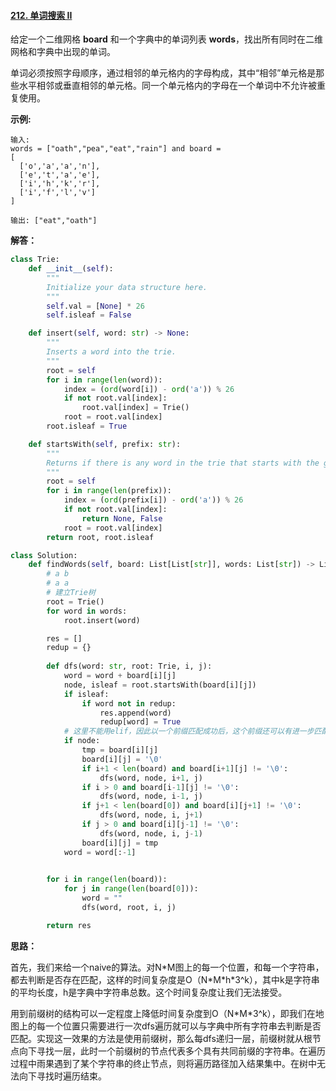 #### [212. 单词搜索 II](https://leetcode-cn.com/problems/word-search-ii/)

给定一个二维网格 **board** 和一个字典中的单词列表 **words**，找出所有同时在二维网格和字典中出现的单词。

单词必须按照字母顺序，通过相邻的单元格内的字母构成，其中“相邻”单元格是那些水平相邻或垂直相邻的单元格。同一个单元格内的字母在一个单词中不允许被重复使用。

**示例:**

```
输入: 
words = ["oath","pea","eat","rain"] and board =
[
  ['o','a','a','n'],
  ['e','t','a','e'],
  ['i','h','k','r'],
  ['i','f','l','v']
]

输出: ["eat","oath"]
```



**解答：**

```python
class Trie:
    def __init__(self):
        """
        Initialize your data structure here.
        """
        self.val = [None] * 26
        self.isleaf = False

    def insert(self, word: str) -> None:
        """
        Inserts a word into the trie.
        """
        root = self
        for i in range(len(word)):
            index = (ord(word[i]) - ord('a')) % 26
            if not root.val[index]:
                root.val[index] = Trie()
            root = root.val[index]
        root.isleaf = True

    def startsWith(self, prefix: str):
        """
        Returns if there is any word in the trie that starts with the given prefix.
        """
        root = self
        for i in range(len(prefix)):
            index = (ord(prefix[i]) - ord('a')) % 26
            if not root.val[index]:
                return None, False
            root = root.val[index]
        return root, root.isleaf

class Solution:
    def findWords(self, board: List[List[str]], words: List[str]) -> List[str]:
        # a b
        # a a
        # 建立Trie树
        root = Trie()
        for word in words:
            root.insert(word)

        res = []
        redup = {}
        
        def dfs(word: str, root: Trie, i, j):
            word = word + board[i][j]
            node, isleaf = root.startsWith(board[i][j])
            if isleaf:
                if word not in redup:
                    res.append(word)
                    redup[word] = True
            # 这里不能用elif，因此以一个前缀匹配成功后，这个前缀还可以有进一步匹配。如student和students，在匹配student词后还需要匹配students
            if node:
                tmp = board[i][j]
                board[i][j] = '\0'
                if i+1 < len(board) and board[i+1][j] != '\0':
                    dfs(word, node, i+1, j)
                if i > 0 and board[i-1][j] != '\0':
                    dfs(word, node, i-1, j)
                if j+1 < len(board[0]) and board[i][j+1] != '\0':
                    dfs(word, node, i, j+1)
                if j > 0 and board[i][j-1] != '\0':
                    dfs(word, node, i, j-1)
                board[i][j] = tmp
            word = word[:-1]

                    
        for i in range(len(board)):
            for j in range(len(board[0])):
                word = ""
                dfs(word, root, i, j)

        return res
```



**思路：**

首先，我们来给一个naive的算法。对N\*M图上的每一个位置，和每一个字符串，都去判断是否存在匹配，这样的时间复杂度是O（N\*M\*h\*3^k），其中k是字符串的平均长度，h是字典中字符串总数。这个时间复杂度让我们无法接受。

用到前缀树的结构可以一定程度上降低时间复杂度到O（N\*M\*3^k），即我们在地图上的每一个位置只需要进行一次dfs遍历就可以与字典中所有字符串去判断是否匹配。实现这一效果的方法是使用前缀树，那么每dfs递归一层，前缀树就从根节点向下寻找一层，此时一个前缀树的节点代表多个具有共同前缀的字符串。在遍历过程中雨果遇到了某个字符串的终止节点，则将遍历路径加入结果集中。在树中无法向下寻找时遍历结束。

